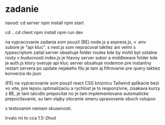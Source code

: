 # zadanie

navod:
cd server
npm install
npm start

cd ..
cd client
npm install
npm run dev

na vypracovanie zadania som pouzil (BE) node.js a express.js, v .env subore je "api kluc".
s nest.js som nepracoval taktiez ani velmi s typescriptom zatial
server obsahuje folder routes kde by mohli byt ostatne routy v buducnosti
index.js je hlavny server subor
a middleware folder kde je auth.js ktory overuje api kluc
server obsahuje nodemon pre instantny restart servera po update nejakeho filu
je tam aj filtrovanie pre query
taktiez konverzia do json

(FE) na vypracovanie som pouzil react
CSS kniznicu Tailwind
aplikacie bezi vo vite, pre lepsiu optimalizaciu a rychlost
je to responzivne, zisakava kurzy z BE,
je tam talcidlo prepocitat no je tam implementovane automaticke prepocitavanie,
su tam vlajky
otocenie smeru
upravovanie oboch vstupov

s testovanim nemam skusenosti.

trvalo mi to cca 1.5-2hod
